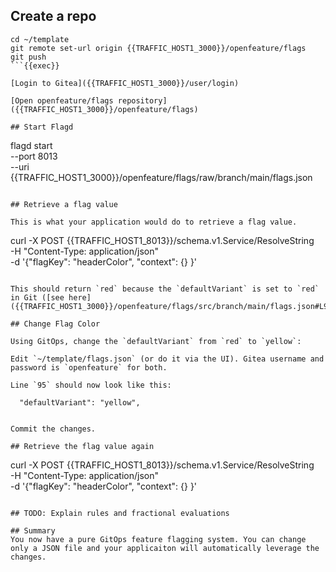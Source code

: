 ## Create a repo

```
cd ~/template
git remote set-url origin {{TRAFFIC_HOST1_3000}}/openfeature/flags
git push
```{{exec}}

[Login to Gitea]({{TRAFFIC_HOST1_3000}}/user/login)

[Open openfeature/flags repository]({{TRAFFIC_HOST1_3000}}/openfeature/flags)

## Start Flagd
```
flagd start \
  --port 8013 \
  --uri {{TRAFFIC_HOST1_3000}}/openfeature/flags/raw/branch/main/flags.json
```{{exec}}

## Retrieve a flag value

This is what your application would do to retrieve a flag value.

```
curl -X POST {{TRAFFIC_HOST1_8013}}/schema.v1.Service/ResolveString \
  -H "Content-Type: application/json" \
  -d '{"flagKey": "headerColor", "context": {} }'
```{{exec}}

This should return `red` because the `defaultVariant` is set to `red` in Git ([see here]({{TRAFFIC_HOST1_3000}}/openfeature/flags/src/branch/main/flags.json#L95)).

## Change Flag Color

Using GitOps, change the `defaultVariant` from `red` to `yellow`:

Edit `~/template/flags.json` (or do it via the UI). Gitea username and password is `openfeature` for both.

Line `95` should now look like this:

```
      "defaultVariant": "yellow",
```{{}}

Commit the changes.

## Retrieve the flag value again
```
curl -X POST {{TRAFFIC_HOST1_8013}}/schema.v1.Service/ResolveString \
  -H "Content-Type: application/json" \
  -d '{"flagKey": "headerColor", "context": {} }'
```{{exec}}

## TODO: Explain rules and fractional evaluations

## Summary
You now have a pure GitOps feature flagging system. You can change only a JSON file and your applicaiton will automatically leverage the changes.
